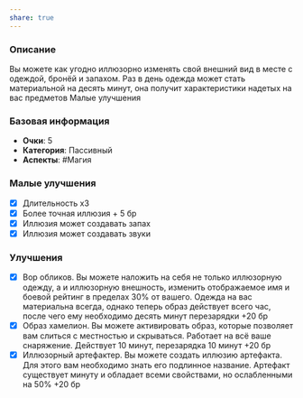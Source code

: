 ```yaml
---
share: true
---
```

### Описание
Вы можете как угодно иллюзорно изменять свой внешний вид в месте с одеждой, бронёй и запахом. Раз в день одежда может стать материальной на десять минут, она получит характеристики надетых на вас предметов
Малые улучшения
### Базовая информация
- **Очки**: 5 
- **Категория**: Пассивный
- **Аспекты**: #Магия
### Малые улучшения
- [x] Длительность х3
- [x] Более точная иллюзия + 5 бр
- [x] Иллюзия может создавать запах
- [x] Иллюзия может создавать звуки
### Улучшения
- [x] Вор обликов. Вы можете наложить на себя не только иллюзорную одежду, а и иллюзорную внешность, изменить отображаемое имя и боевой рейтинг в пределах 30% от вашего. Одежда на вас материальна всегда, однако теперь образ действует всего час, после чего ему необходимо десять минут перезарядки +20 бр
- [x] Образ хамелион. Вы можете активировать образ, которые позволяет вам слиться с местностью и скрываться. Работает на всё ваше снаряжение. Действует 10 минут, перезарядка 10 минут +20 бр
- [x] Иллюзорный артефактер. Вы можете создать иллюзию артефакта. Для этого вам необходимо знать его подлинное название. Артефакт существует минуту и обладает всеми свойствами, но ослабленными на 50% +20 бр